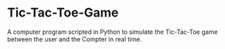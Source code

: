 # Tic-Tac-Toe-Game
A computer program scripted in Python to simulate the Tic-Tac-Toe game between the user and the Compter in real time.
